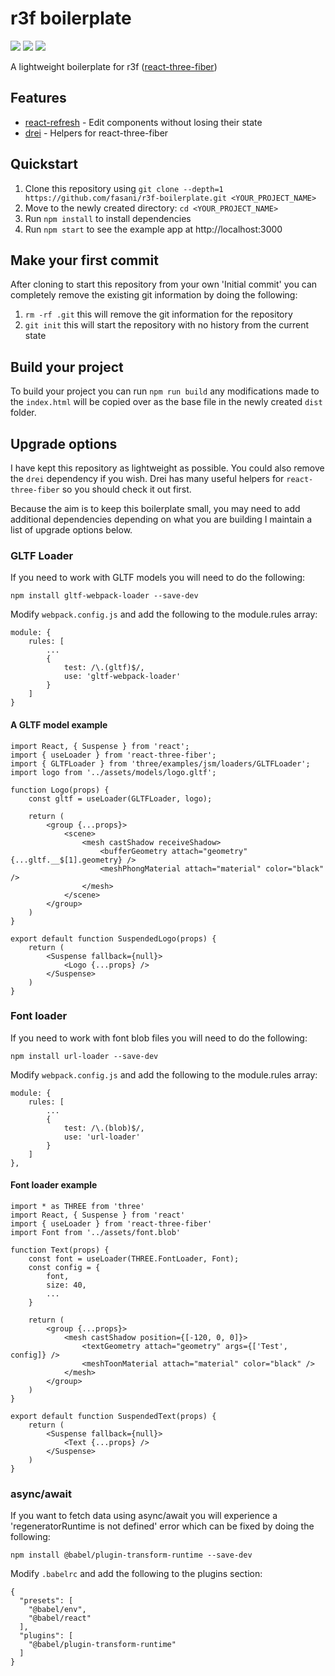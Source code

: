 # r3f boilerplate

<img src="https://img.shields.io/david/fasani/r3f-boilerplate?color=green"> <img src="https://img.shields.io/david/dev/fasani/r3f-boilerplate?color=green"> <img src="https://img.shields.io/github/license/fasani/r3f-boilerplate?color=black">

A lightweight boilerplate for r3f ([react-three-fiber](https://github.com/react-spring/react-three-fiber))

## Features

- [react-refresh](https://github.com/facebook/react/tree/master/packages/react-refresh) - Edit components without losing their state
- [drei](https://github.com/react-spring/drei) - Helpers for react-three-fiber

## Quickstart

1. Clone this repository using `git clone --depth=1 https://github.com/fasani/r3f-boilerplate.git <YOUR_PROJECT_NAME>`
2. Move to the newly created directory: `cd <YOUR_PROJECT_NAME>`
3. Run `npm install` to install dependencies
3. Run `npm start` to see the example app at http://localhost:3000

## Make your first commit

After cloning to start this repository from your own 'Initial commit' you can completely remove the existing git information by doing the following:

1. `rm -rf .git` this will remove the git information for the repository
2. `git init` this will start the repository with no history from the current state

## Build your project

To build your project you can run `npm run build` any modifications made to the `index.html` will be copied over as the base file in the newly created `dist` folder.

## Upgrade options

I have kept this repository as lightweight as possible. You could also remove the `drei` dependency if you wish. Drei has many useful helpers for `react-three-fiber` so you should check it out first.

Because the aim is to keep this boilerplate small, you may need to add additional dependencies depending on what you are building I maintain a list of upgrade options below.

### GLTF Loader

If you need to work with GLTF models you will need to do the following:

`npm install gltf-webpack-loader --save-dev`

Modify `webpack.config.js` and add the following to the module.rules array:

```
module: {
    rules: [
        ...
        {
            test: /\.(gltf)$/,
            use: 'gltf-webpack-loader'
        }
    ]
}
```

#### A GLTF model example

```
import React, { Suspense } from 'react';
import { useLoader } from 'react-three-fiber';
import { GLTFLoader } from 'three/examples/jsm/loaders/GLTFLoader';
import logo from '../assets/models/logo.gltf';

function Logo(props) {
    const gltf = useLoader(GLTFLoader, logo);

    return (
        <group {...props}>
            <scene>
                <mesh castShadow receiveShadow>
                    <bufferGeometry attach="geometry" {...gltf.__$[1].geometry} />
                    <meshPhongMaterial attach="material" color="black" />
                </mesh>
            </scene>
        </group>
    )
}

export default function SuspendedLogo(props) {
    return (
        <Suspense fallback={null}>
            <Logo {...props} />
        </Suspense>
    )
}
```

### Font loader

If you need to work with font blob files you will need to do the following:

`npm install url-loader --save-dev`

Modify `webpack.config.js` and add the following to the module.rules array:

```
module: {
    rules: [
        ...
        {
            test: /\.(blob)$/,
            use: 'url-loader'
        }
    ]
},
```

#### Font loader example

```
import * as THREE from 'three'
import React, { Suspense } from 'react'
import { useLoader } from 'react-three-fiber'
import Font from '../assets/font.blob'

function Text(props) {
    const font = useLoader(THREE.FontLoader, Font);
    const config = {
        font,
        size: 40,
        ...
    }

    return (
        <group {...props}>
            <mesh castShadow position={[-120, 0, 0]}>
                <textGeometry attach="geometry" args={['Test', config]} />
                <meshToonMaterial attach="material" color="black" />
            </mesh>
        </group>
    )
}

export default function SuspendedText(props) {
    return (
        <Suspense fallback={null}>
            <Text {...props} />
        </Suspense>
    )
}
```

### async/await

If you want to fetch data using async/await you will experience a 'regeneratorRuntime is not defined' error which can be fixed by doing the following:

`npm install @babel/plugin-transform-runtime --save-dev`

Modify `.babelrc` and add the following to the plugins section:
```
{
  "presets": [
    "@babel/env",
    "@babel/react"
  ],
  "plugins": [
    "@babel/plugin-transform-runtime"
  ]
}
